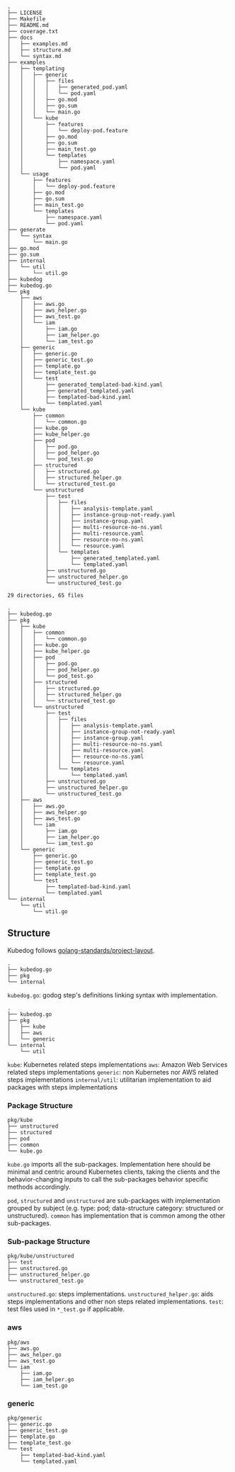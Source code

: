 ```
.
├── LICENSE
├── Makefile
├── README.md
├── coverage.txt
├── docs
│   ├── examples.md
│   ├── structure.md
│   └── syntax.md
├── examples
│   ├── templating
│   │   ├── generic
│   │   │   ├── files
│   │   │   │   ├── generated_pod.yaml
│   │   │   │   └── pod.yaml
│   │   │   ├── go.mod
│   │   │   ├── go.sum
│   │   │   └── main.go
│   │   └── kube
│   │       ├── features
│   │       │   └── deploy-pod.feature
│   │       ├── go.mod
│   │       ├── go.sum
│   │       ├── main_test.go
│   │       └── templates
│   │           ├── namespace.yaml
│   │           └── pod.yaml
│   └── usage
│       ├── features
│       │   └── deploy-pod.feature
│       ├── go.mod
│       ├── go.sum
│       ├── main_test.go
│       └── templates
│           ├── namespace.yaml
│           └── pod.yaml
├── generate
│   └── syntax
│       └── main.go
├── go.mod
├── go.sum
├── internal
│   └── util
│       └── util.go
├── kubedog
├── kubedog.go
└── pkg
    ├── aws
    │   ├── aws.go
    │   ├── aws_helper.go
    │   ├── aws_test.go
    │   └── iam
    │       ├── iam.go
    │       ├── iam_helper.go
    │       └── iam_test.go
    ├── generic
    │   ├── generic.go
    │   ├── generic_test.go
    │   ├── template.go
    │   ├── template_test.go
    │   └── test
    │       ├── generated_templated-bad-kind.yaml
    │       ├── generated_templated.yaml
    │       ├── templated-bad-kind.yaml
    │       └── templated.yaml
    └── kube
        ├── common
        │   └── common.go
        ├── kube.go
        ├── kube_helper.go
        ├── pod
        │   ├── pod.go
        │   ├── pod_helper.go
        │   └── pod_test.go
        ├── structured
        │   ├── structured.go
        │   ├── structured_helper.go
        │   └── structured_test.go
        └── unstructured
            ├── test
            │   ├── files
            │   │   ├── analysis-template.yaml
            │   │   ├── instance-group-not-ready.yaml
            │   │   ├── instance-group.yaml
            │   │   ├── multi-resource-no-ns.yaml
            │   │   ├── multi-resource.yaml
            │   │   ├── resource-no-ns.yaml
            │   │   └── resource.yaml
            │   └── templates
            │       ├── generated_templated.yaml
            │       └── templated.yaml
            ├── unstructured.go
            ├── unstructured_helper.go
            └── unstructured_test.go

29 directories, 65 files
```

<!--
TODO: rename fila to contributing and add instructions on how to set local environment for development (replace directive)?
-->

```
.
├── kubedog.go
├── pkg
│   ├── kube
│   │   ├── common
│   │   │   └── common.go
│   │   ├── kube.go
│   │   ├── kube_helper.go
│   │   ├── pod
│   │   │   ├── pod.go
│   │   │   ├── pod_helper.go
│   │   │   └── pod_test.go
│   │   ├── structured
│   │   │   ├── structured.go
│   │   │   ├── structured_helper.go
│   │   │   └── structured_test.go
│   │   └── unstructured
│   │       ├── test
│   │       │   ├── files
│   │       │   │   ├── analysis-template.yaml
│   │       │   │   ├── instance-group-not-ready.yaml
│   │       │   │   ├── instance-group.yaml
│   │       │   │   ├── multi-resource-no-ns.yaml
│   │       │   │   ├── multi-resource.yaml
│   │       │   │   ├── resource-no-ns.yaml
│   │       │   │   └── resource.yaml
│   │       │   └── templates
│   │       │       └── templated.yaml
│   │       ├── unstructured.go
│   │       ├── unstructured_helper.go
│   │       └── unstructured_test.go
│   ├── aws
│   │   ├── aws.go
│   │   ├── aws_helper.go
│   │   ├── aws_test.go
│   │   └── iam
│   │       ├── iam.go
│   │       ├── iam_helper.go
│   │       └── iam_test.go
│   └── generic
│       ├── generic.go
│       ├── generic_test.go
│       ├── template.go
│       ├── template_test.go
│       └── test
│           ├── templated-bad-kind.yaml
│           └── templated.yaml
└── internal
    └── util
        └── util.go
```

## Structure

Kubedog follows [golang-standards/project-layout](https://github.com/golang-standards/project-layout).

```
.
├── kubedog.go
├── pkg
└── internal
```
`kubedog.go`: godog step's definitions linking syntax with implementation.
<!--
 godog centric. 
 Syntax centric.
 Avoid code implementation here.
 Note: in the syntax context the verb 'get' lists and fails if not found. In code context the verb 'get' returns an object and 'list' lists and fails if no found.
-->
```
.
├── kubedog.go
├── pkg
│   ├── kube
│   ├── aws
│   └── generic
└── internal
    └── util
```

`kube`: Kubernetes related steps implementations
`aws`: Amazon Web Services related steps implementations
`generic`: non Kubernetes nor AWS related steps implementations
`internal/util`: utilitarian implementation to aid packages with steps implementations

### Package Structure

```
pkg/kube
├── unstructured
├── structured
├── pod
├── common
└── kube.go
```

`kube.go` imports all the sub-packages. Implementation here should be minimal and centric around Kubernetes clients, taking the clients and the behavior-changing inputs to call the sub-packages behavior specific methods accordingly.

`pod`, `structured` and `unstructured` are sub-packages with implementation grouped by subject (e.g. type: pod; data-structure category: structured or unstructured). `common` has implementation that is common among the other sub-packages.

### Sub-package Structure

```
pkg/kube/unstructured
├── test
├── unstructured.go
├── unstructured_helper.go
└── unstructured_test.go
```

`unstructured.go`: steps implementations.
`unstructured_helper.go`: aids steps implementations and other non steps related implementations.
`test`: test files used in `*_test.go` if applicable.
<!-- 
TODO: how about kube_helper.go? maybe merge with kube.go or move non steps related implementations from kube.go to kube_helper.go
-->

### aws

```
pkg/aws
├── aws.go
├── aws_helper.go
├── aws_test.go
└── iam
    ├── iam.go
    ├── iam_helper.go
    └── iam_test.go
```

### generic

```
pkg/generic
├── generic.go
├── generic_test.go
├── template.go
├── template_test.go
└── test
    ├── templated-bad-kind.yaml
    └── templated.yaml
```